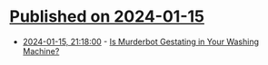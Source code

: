 # [Published on 2024-01-15](index.md)

* [2024-01-15, 21:18:00](https://soylentnews.org/article.pl?sid=24/01/14/1731210&from=rss) - [Is Murderbot Gestating in Your Washing Machine?](https://soylentnews.org/article.pl?sid=24/01/14/1731210&from=rss)
